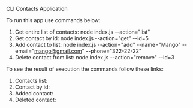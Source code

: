 CLI Contacts Application

To run this app use commands below:

1. Get entire list of contacts: node index.js --action="list"
2. Get contact by id: node index.js --action="get" --id=5
3. Add contact to list: node index.js --action="add" --name="Mango" --email="mango@gmail.com" --phone="322-22-22"
4. Delete contact from list: node index.js --action="remove" --id=3

To see the result of execution the commands follow these links:

1. Contacts list:
2. Contact by id:
3. Added contact:
4. Deleted contact: